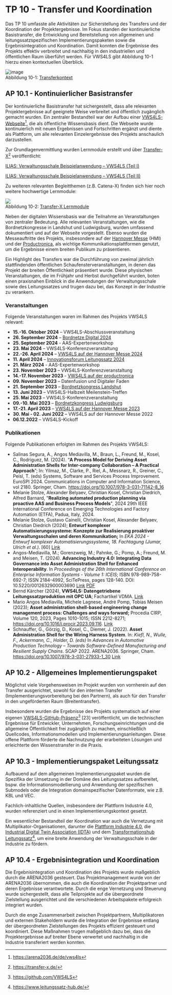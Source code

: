 # TP 10 - Transfer und Koordination
 
Das TP 10 umfasste alle Aktivitäten zur Sicherstellung des Transfers und der Koordination der Projektergebnisse. Im Fokus standen der kontinuierliche Basistransfer, die Entwicklung und Bereitstellung von allgemeinen und leitungssatzspezifischen Implementierungspaketen sowie die Ergebnisintegration und Koordination. Damit konnten die Ergebnisse des Projekts effektiv verbreitet und nachhaltig in den industriellen und öffentlichen Raum überführt werden. Für VWS4LS gibt Abbildung 10-1 hierzu einen kontextuellen Überblick.

![image](https://github.com/user-attachments/assets/5d461a04-4545-4cbd-bec7-5a8e1b4a6f2c)   
Abbildung 10-1: [Transferkontext](https://www.leitungssatz-hub.de/)

## AP 10.1 - Kontinuierlicher Basistransfer

Der kontinuierliche Basistransfer hat sichergestellt, dass alle relevanten Projektergebnisse auf geeignete Weise verbreitet und öffentlich zugänglich gemacht wurden. Ein zentraler Bestandteil war der Aufbau einer [VWS4LS-Webseite](https://arena2036.de/de/vws4ls)[^1], die als öffentliche Wissensbasis dient. Die Webseite wurde kontinuierlich mit neuen Ergebnissen und Fortschritten ergänzt und diente als Plattform, um alle relevanten Einzelergebnisse des Projekts anschaulich darzustellen.

[^1]: <https://arena2036.de/de/vws4ls>

Zur Grundlagenvermittlung wurden Lernmodule erstellt und über [Transfer-X](https://transfer-x.de/)[^2] veröffentlicht:

[^2]: <https://transfer-x.de/>

[ILIAS: Verwaltungsschale Beispielanwendung – VWS4LS (Teil I)](https://ilias.fraunhofer.de/ilias.php?baseClass=ilSAHSPresentationGUI&ref_id=34928)

[ILIAS: Verwaltungsschale Beispielanwendung – VWS4LS (Teil II)](https://ilias.fraunhofer.de/ilias.php?baseClass=ilSAHSPresentationGUI&ref_id=34929)

Zu weiteren relevanten Begleitthemen (z.B. Catena-X) finden sich hier noch weitere hochwertige Lernmodule:

[<img src="https://github.com/user-attachments/assets/34cba2bf-8333-4e35-8539-329425873152">](https://ilias.fraunhofer.de/ilias.php?baseClass=ilrepositorygui&ref_id=29387)   
Abbildung 10-2: [Transfer-X Lernmodule](https://ilias.fraunhofer.de/ilias.php?baseClass=ilrepositorygui&ref_id=29387)   

Neben der digitalen Wissensbasis war die Teilnahme an Veranstaltungen von zentraler Bedeutung. Alle relevanten Veranstaltungen, wie die Bordnetzkongresse in Landshut und Ludwigsburg, wurden umfassend dokumentiert und auf der Webseite vorgestellt. Ebenso wurden die Messeauftritte des Projekts, insbesondere auf der [Hannover Messe](https://www.hannovermesse.de/) (HMI) und der [Productronica](https://productronica.com/de/messe/), als wichtige Kommunikationsplattformen genutzt, um die Ergebnisse einem breiten Publikum zu präsentieren.

Ein Highlight des Transfers war die Durchführung von zweimal jährlich stattfindenden öffentlichen Schaufensterveranstaltungen, in denen das Projekt der breiten Öffentlichkeit präsentiert wurde. Diese physischen Veranstaltungen, die im Frühjahr und Herbst durchgeführt wurden, boten einen praxisnahen Einblick in die Anwendungen der Verwaltungsschale sowie des Leitungssatzes und trugen dazu bei, das Konzept in der Industrie zu verankern.

### Veranstaltungen

Folgende Veranstaltungen waren im Rahmen des Projekts VWS4LS relevant:

-   **15.-16. Oktober 2024** – VWS4LS-Abschlussveranstaltung
-   **26. September 2024** – [Bordnetze Digital 2024](https://www.leitungssatz-hub.de/termine-veranstaltungen/bordnetze-digital-2024/)
-   **25. September 2024** - AAS-Expertenworkshop
-   **23. Mai 2024** – VWS4LS-Konferenzveranstaltung
-   **22.-26. April 2024** – [VWS4LS auf der Hannover Messe 2024](https://www.leitungssatz-hub.de/termine-veranstaltungen/hannover-messe/)
-   **11. April 2024** – [Innovationsforum Leitungssatz 2024](https://www.leitungssatz-hub.de/termine-veranstaltungen/innovationsforum-leitungssatz-2024/)
-   **21. März 2024** - AAS-Expertenworkshop
-   **23. November 2023** – VWS4LS-Konferenzveranstaltung
-   **14.-17. November 2023** - [VWS4LS auf der productronica](https://www.leitungssatz-hub.de/termine-veranstaltungen/productronica/)
-   **09. November 2023** – Datenfusion und Digitaler Faden
-   **21. September 2023** – [Bordnetzkongress Landshut](https://www.leitungssatz-hub.de/termine-veranstaltungen/bordnetz-kongress-2/)
-   **13. Juni 2023** – VWS4LS-Halbzeit Meilenstein-Treffen
-   **25. Mai 2023** – VWS4LS-Konferenzveranstaltung
-   **09.-10. Mai 2023** – [Bordnetzkongress Ludwigsburg](https://www.leitungssatz-hub.de/termine-veranstaltungen/bordnetz-kongress/)
-   **17.-21. April 2023** – [VWS4LS auf der Hannover Messe 2023](https://www.leitungssatz-hub.de/termine-veranstaltungen/transformations-hub-ls-auf-der-hannover-messe/)
-   **30. Mai - 02. Juni 2022** – VWS4LS auf der Hannover Messe 2022
-   **06.12.2022** – VWS4LS-Kickoff

### Publikationen

Folgende Publikationen erfolgten im Rahmen des Projekts VWS4LS:

-   Salinas Segura, A., Angos Mediavilla, M., Braun, L., Freund, M., Kosel, C., Rodriguez, M. (2024). “**A Process Model for Deriving Asset Administration Shells for Inter-company Collaboration – A Practical Approach**”; In: Yilmaz, M., Clarke, P., Riel, A., Messnarz, R., Greiner, C., Peisl, T. (eds) Systems, Software and Services Process Improvement. EuroSPI 2024. Communications in Computer and Information Science, vol 2180. Springer, Cham. <https://doi.org/10.1007/978-3-031-71142-8_16>
-   Melanie Stolze, Alexander Belyaev, Christian Kosel, Christian Diedrich, Alfred Barnard, "**Realizing automated production planning via proactive AAS and Business Process Models**", 2024 29th IEEE International Conference on Emerging Technologies and Factory Automation (ETFA), Padua, Italy, 2024.
-   Melanie Stolze, Gustavo Cainelli, Christian Kosel, Alexander Belyaev, Christian Diedrich (2024); **Entwurf komplexer Automatisierungssysteme: Konzepte zur Realisierung proaktiver Verwaltungsschalen und deren Kommunikation;** In *EKA 2024 - Entwurf komplexer Automatisierungssysteme, 18. Fachtagung (Jumar, Ulrich et al.)*. [60] [Link](http://dx.doi.org/10.25673/116045)
-   Angos-Mediavilla, M.; Gorenzweig, M.; Pahnke, G.; Pomp, A.; Freund, M. and Meisen, T. (2024). **Advancing Industry 4.0: Integrating Data Governance into Asset Administration Shell for Enhanced Interoperability**. In *Proceedings of the 26th International Conference on Enterprise Information Systems - Volume 1: ICEIS*; ISBN 978-989-758-692-7; ISSN 2184-4992, SciTePress, pages 128-140. DOI: 10.5220/0012632900003690 [Link](https://www.scitepress.org/Link.aspx?doi=10.5220/0012632900003690) [PDF](../TP_Uebergreifend/files/downloads/Projekte/VWS4LS/Ergebnisse/IntegratingDataGovernanceintoAASforEnhancedInteroperability.pdf)
-   Bernd Kärcher (2024), **VWS4LS: Datengetriebene Leitungssatzproduktion mit OPC UA**; Fachartikel VDMA. [Link](https://www.vdma.org/viewer/-/v2article/render/91564893)
-   Mario Angos Mediavilla, Michele Lagnese, André Pomp, Tobias Meisen (2023); **Asset administration shell-based engineering change management process: Challenges and ways forward;** Procedia CIRP, Volume 120, 2023, Pages 1010-1015; ISSN 2212-8271; https://doi.org/10.1016/j.procir.2023.09.116. [Link](https://www.sciencedirect.com/science/article/pii/S221282712300848X)
-   Schnauffer, G., Görzig, D., Kosel, C., Diemer, J. (2022). **Asset Administration Shell for the Wiring Harness System**. In: *Kiefl, N., Wulle, F., Ackermann, C., Holder, D. (eds)* In *Advances in Automotive Production Technology – Towards Software-Defined Manufacturing and Resilient Supply Chains*. SCAP 2022. ARENA2036. Springer, Cham. https://doi.org/10.1007/978-3-031-27933-1_30 [Link](https://doi.org/10.1007/978-3-031-27933-1_30)

## AP 10.2 - Allgemeines Implementierungspaket

Möglichst viele Vorgehensweisen im Projekt wurden von vornherein auf den Transfer ausgerichtet, sowohl für den internen Transfer (Implementierungsvorbereitung bei den Partnern), als auch für den Transfer in den ungeförderten Raum (Breitentransfer).

Insbesondere wurden die Ergebnisse des Projekts systematisch auf einer eigenen [VWS4LS-GitHub-Präsenz](https://github.com/VWS4LS)[^4] [23] veröffentlicht, um die technischen Ergebnisse für Entwickler, Unternehmen, Forschungseinrichtungen und die allgemeine Öffentlichkeit frei zugänglich zu machen, einschließlich Quellcodes, Informationsmodellen und Implementierungsanleitungen. Diese offene Plattform förderte die Nachnutzung der erarbeiteten Lösungen und erleichterte den Wissenstransfer in die Praxis.

[^4]: <https://github.com/VWS4LS>

## AP 10.3 - Implementierungspaket Leitungssatz

Aufbauend auf dem allgemeinen Implementierungspaket wurden die Spezifika der Umsetzung in der Domäne des Leitungssatzes aufbereitet, bspw. die Informationsmodellierung und Anwendung der spezifischen Submodels oder die Integration domainspezifischer Datenformate, wie z.B. KBL und VEC.

Fachlich-inhaltliche Quellen, insbesondere der Plattform Industrie 4.0, wurden referenziert und in einen Implementierungskontext gesetzt.

Ein wesentlicher Bestandteil der Koordination war auch die Vernetzung mit Multiplikator-Organisationen, darunter die [Plattform Industrie 4.0](https://www.plattform-i40.de/), die [Industrial Digital Twin Association (IDTA)](https://industrialdigitaltwin.org) und dem [Transformationshub Leitungssatz](https://www.leitungssatz-hub.de/)[^5], um eine breite Anwendung der Verwaltungsschale in der Industrie zu fördern.

[^5]: <https://www.leitungssatz-hub.de/>

## AP 10.4 - Ergebnisintegration und Koordination

Die Ergebnisintegration und Koordination des Projekts wurde maßgeblich durch die ARENA2036 gesteuert. Das Projektmanagement wurde von der ARENA2036 übernommen, die auch die Koordination der Projektpartner und deren Ergebnisse verantwortete. Durch die enge Vernetzung und Steuerung wurde sichergestellt, dass alle Teilprojekte auf die übergeordnete Zielstellung ausgerichtet und die verschiedenen Arbeitspakete erfolgreich integriert wurden.

Durch die enge Zusammenarbeit zwischen Projektpartnern, Multiplikatoren und externen Stakeholdern wurde die Integration der Ergebnisse entlang der übergeordneten Zielstellungen des Projekts effizient gesteuert und koordiniert. Diese Maßnahmen trugen maßgeblich dazu bei, dass die Projektergebnisse auf breiter Ebene verwertet und nachhaltig in die Industrie transferiert werden konnten.

